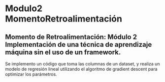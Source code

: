 # Modulo2 MomentoRetroalimentación
## Momento de Retroalimentación: Módulo 2 Implementación de una técnica de aprendizaje máquina sin el uso de un framework.
Se implemento un código que toma las columnas de un dataset, y realiza un modelo de regresión lineal utilizando el algoritmo de gradient descent para optimizar los parámetros.
